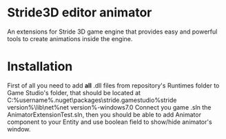 # Stride3D editor animator
 An extensions for Stride 3D game engine that provides easy and powerful tools to create animations inside the engine.
# Installation
 First of all you need to add <b>all</b> .dll files from repository's Runtimes folder to Game Studio's folder, that should be located at C:\%username%\.nuget\packages\stride.gamestudio\%stride version%\lib\net%net version%-windows7.0
 Connect you game .sln the AnimatorExtensionTest.sln, then you should be able to add Animator component to your Entity and use boolean field to show/hide animator's window.
